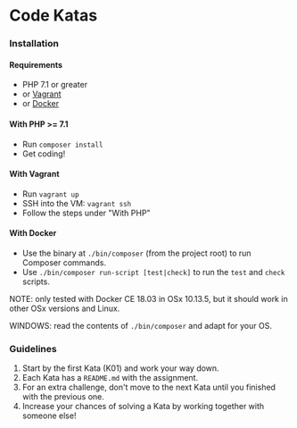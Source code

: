 # Code Katas

### Installation

#### Requirements
* PHP 7.1 or greater
* or [Vagrant](https://www.vagrantup.com/)
* or [Docker](https://www.docker.com/community-edition#/download)

#### With PHP >= 7.1
* Run `composer install`
* Get coding!

#### With Vagrant
* Run `vagrant up`
* SSH into the VM: `vagrant ssh`
* Follow the steps under "With PHP"

#### With Docker
* Use the binary at `./bin/composer` (from the project root) to run Composer commands.
* Use `./bin/composer run-script [test|check]` to run the `test` and `check` scripts.

NOTE: only tested with Docker CE 18.03 in OSx 10.13.5, but it should work in other OSx versions and Linux.

WINDOWS: read the contents of `./bin/composer` and adapt for your OS.

### Guidelines

1. Start by the first Kata (K01) and work your way down.
2. Each Kata has a `README.md` with the assignment.
3. For an extra challenge, don't move to the next Kata until you finished with the previous one.  
4. Increase your chances of solving a Kata by working together with someone else!
